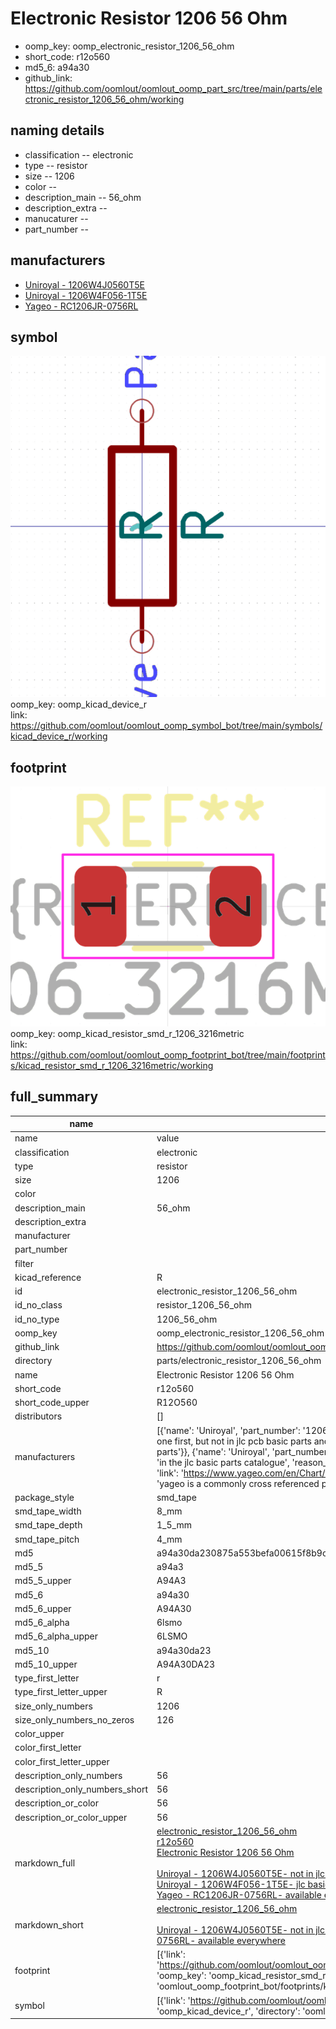 # Electronic Resistor 1206 56 Ohm

  
* oomp_key: oomp_electronic_resistor_1206_56_ohm 
* short_code: r12o560
* md5_6: a94a30  
* github_link: https://github.com/oomlout/oomlout_oomp_part_src/tree/main/parts/electronic_resistor_1206_56_ohm/working  
## naming details
* classification -- electronic
* type -- resistor
* size -- 1206
* color -- 
* description_main -- 56_ohm
* description_extra -- 
* manucaturer -- 
* part_number -- 


## manufacturers
* [Uniroyal - 1206W4J0560T5E]()  
* [Uniroyal - 1206W4F056-1T5E]()  
* [Yageo - RC1206JR-0756RL](https://www.yageo.com/en/Chart/Download/pdf/RC1206JR-0756RL)  

## symbol

![](symbol/0/working/working_600.png)  
oomp_key: oomp_kicad_device_r  
link: https://github.com/oomlout/oomlout_oomp_symbol_bot/tree/main/symbols/kicad_device_r/working  

## footprint

![](footprint/0/working/working_600.png)  
oomp_key: oomp_kicad_resistor_smd_r_1206_3216metric  
link: https://github.com/oomlout/oomlout_oomp_footprint_bot/tree/main/footprints/kicad_resistor_smd_r_1206_3216metric/working  

## full_summary
| name | value | 
| --- | --- | 
| name | value | 
| classification | electronic | 
| type | resistor | 
| size | 1206 | 
| color |  | 
| description_main | 56_ohm | 
| description_extra |  | 
| manufacturer |  | 
| part_number |  | 
| filter |  | 
| kicad_reference | R | 
| id | electronic_resistor_1206_56_ohm | 
| id_no_class | resistor_1206_56_ohm | 
| id_no_type | 1206_56_ohm | 
| oomp_key | oomp_electronic_resistor_1206_56_ohm | 
| github_link | https://github.com/oomlout/oomlout_oomp_part_src/tree/main/parts/electronic_resistor_1206_56_ohm/working | 
| directory | parts/electronic_resistor_1206_56_ohm | 
| name | Electronic Resistor 1206 56 Ohm | 
| short_code | r12o560 | 
| short_code_upper | R12O560 | 
| distributors | [] | 
| manufacturers | [{'name': 'Uniroyal', 'part_number': '1206W4J0560T5E', 'link': '', 'id': 'manufacturer_uniroyal', 'note': {'reason': 'did this one first, but not in jlc pcb basic parts and 1 percent are and they are the same price', 'reason_short': 'not in jlc basic parts'}}, {'name': 'Uniroyal', 'part_number': '1206W4F056-1T5E', 'link': '', 'id': 'manufacturer_uniroyal', 'note': {'reason': 'in the jlc basic parts catalogue', 'reason_short': 'jlc basic part'}}, {'name': 'Yageo', 'part_number': 'RC1206JR-0756RL', 'link': 'https://www.yageo.com/en/Chart/Download/pdf/RC1206JR-0756RL', 'id': 'manufacturer_yageo', 'note': {'reason': 'yageo is a commonly cross referenced part number', 'reason_short': 'available everywhere'}}] | 
| package_style | smd_tape | 
| smd_tape_width | 8_mm | 
| smd_tape_depth | 1_5_mm | 
| smd_tape_pitch | 4_mm | 
| md5 | a94a30da230875a553befa00615f8b9c | 
| md5_5 | a94a3 | 
| md5_5_upper | A94A3 | 
| md5_6 | a94a30 | 
| md5_6_upper | A94A30 | 
| md5_6_alpha | 6lsmo | 
| md5_6_alpha_upper | 6LSMO | 
| md5_10 | a94a30da23 | 
| md5_10_upper | A94A30DA23 | 
| type_first_letter | r | 
| type_first_letter_upper | R | 
| size_only_numbers | 1206 | 
| size_only_numbers_no_zeros | 126 | 
| color_upper |  | 
| color_first_letter |  | 
| color_first_letter_upper |  | 
| description_only_numbers | 56 | 
| description_only_numbers_short | 56 | 
| description_or_color | 56 | 
| description_or_color_upper | 56 | 
| markdown_full | [electronic_resistor_1206_56_ohm](https://github.com/oomlout/oomlout_oomp_part_src/tree/main/parts/electronic_resistor_1206_56_ohm/working)<br>[r12o560](https://github.com/oomlout/oomlout_oomp_part_src/tree/main/parts/electronic_resistor_1206_56_ohm/working)<br>[Electronic Resistor 1206 56 Ohm](https://github.com/oomlout/oomlout_oomp_part_src/tree/main/parts/electronic_resistor_1206_56_ohm/working)<br><br>[Uniroyal - 1206W4J0560T5E- not in jlc basic parts]() [(L)  ](https://www.lcsc.com/search?q=1206W4J0560T5E)[(D)  ](https://www.digikey.com/en/products?keywords=1206W4J0560T5E)[(M)  ](https://www.mouser.com/Search/Refine?Keyword=1206W4J0560T5E)[(N)  ](https://www.newark.com/search?st=1206W4J0560T5E)[(SZ)  ](https://so.szlcsc.com/global.html?k=1206W4J0560T5E)<br>[Uniroyal - 1206W4F056-1T5E- jlc basic part]() [(L)  ](https://www.lcsc.com/search?q=1206W4F056-1T5E)[(D)  ](https://www.digikey.com/en/products?keywords=1206W4F056-1T5E)[(M)  ](https://www.mouser.com/Search/Refine?Keyword=1206W4F056-1T5E)[(N)  ](https://www.newark.com/search?st=1206W4F056-1T5E)[(SZ)  ](https://so.szlcsc.com/global.html?k=1206W4F056-1T5E)<br>[Yageo - RC1206JR-0756RL- available everywhere](https://www.yageo.com/en/Chart/Download/pdf/RC1206JR-0756RL) [(L)  ](https://www.lcsc.com/search?q=RC1206JR-0756RL)[(D)  ](https://www.digikey.com/en/products?keywords=RC1206JR-0756RL)[(M)  ](https://www.mouser.com/Search/Refine?Keyword=RC1206JR-0756RL)[(N)  ](https://www.newark.com/search?st=RC1206JR-0756RL)[(SZ)  ](https://so.szlcsc.com/global.html?k=RC1206JR-0756RL)<br> | 
| markdown_short | [electronic_resistor_1206_56_ohm](https://github.com/oomlout/oomlout_oomp_part_src/tree/main/parts/electronic_resistor_1206_56_ohm/working)<br><br>[Uniroyal - 1206W4J0560T5E- not in jlc basic parts]()[Uniroyal - 1206W4F056-1T5E- jlc basic part]()[Yageo - RC1206JR-0756RL- available everywhere](https://www.yageo.com/en/Chart/Download/pdf/RC1206JR-0756RL) | 
| footprint | [{'link': 'https://github.com/oomlout/oomlout_oomp_footprint_bot/tree/main/foootprntss/kicad_resistor_smd_r_1206_3216metric', 'oomp_key': 'oomp_kicad_resistor_smd_r_1206_3216metric', 'directory': 'oomlout_oomp_footprint_bot/footprints/kicad_resistor_smd_r_1206_3216metric//working/working.kicad_mod'}] | 
| symbol | [{'link': 'https://github.com/oomlout/oomlout_oomp_symbol_bot/tree/main/symbols/kicad_device_r', 'oomp_key': 'oomp_kicad_device_r', 'directory': 'oomlout_oomp_symbol_bot/symbols/kicad_device_r//working/working.kicad_sym'}] | 
